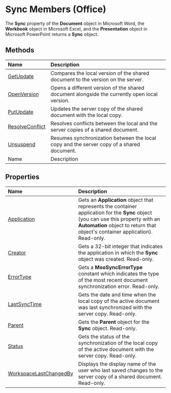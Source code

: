 
# Sync Members (Office)
The  **Sync** property of the **Document** object in Microsoft Word, the **Workbook** object in Microsoft Excel, and the **Presentation** object in Microsoft PowerPoint returns a **Sync** object.

## Methods



|**Name**|**Description**|
|:-----|:-----|
| [GetUpdate](a92c0096-fcf2-2754-31e6-2b20a5841463.md)|Compares the local version of the shared document to the version on the server.|
| [OpenVersion](22892531-5e6d-f977-c430-0160cadb4490.md)|Opens a different version of the shared document alongside the currently open local version.|
| [PutUpdate](2197cb71-e4d3-e89f-768b-7fd76f92a2d2.md)|Updates the server copy of the shared document with the local copy.|
| [ResolveConflict](d127ccab-644c-a2e3-68d1-57138ca200df.md)|Resolves conflicts between the local and the server copies of a shared document.|
| [Unsuspend](456a5f22-30bf-224d-7e3c-092711188f80.md)|Resumes synchronization between the local copy and the server copy of a shared document.|
|Name|Description|

## Properties



|**Name**|**Description**|
|:-----|:-----|
| [Application](f0bc8dd7-c33b-b34f-6ff6-785c92893203.md)|Gets an  **Application** object that represents the container application for the **Sync** object (you can use this property with an **Automation** object to return that object's container application). Read-only.|
| [Creator](c12c2c8f-a94d-e673-d528-0eaf68e75f35.md)|Gets a 32-bit integer that indicates the application in which the  **Sync** object was created. Read-only.|
| [ErrorType](6663e5f6-b90e-29f8-2ff9-f9fb8bda76f0.md)|Gets a  **MsoSyncErrorType** constant which indicates the type of the most recent document synchronization error. Read-only.|
| [LastSyncTime](d85af059-a39e-e100-c81a-06265b43cade.md)|Gets the date and time when the local copy of the active document was last synchronized with the server copy. Read-only.|
| [Parent](16d56781-dc1e-5d02-b679-11b5ffd70269.md)|Gets the  **Parent** object for the **Sync** object. Read-only.|
| [Status](fdddff38-268b-835a-7c8d-db76d862e392.md)|Gets the status of the synchronization of the local copy of the active document with the server copy. Read-only.|
| [WorkspaceLastChangedBy](f2eac8a6-5e94-44a9-3d2f-1ca04cf54361.md)|Displays the display name of the user who last saved changes to the server copy of a shared document. Read-only.|
